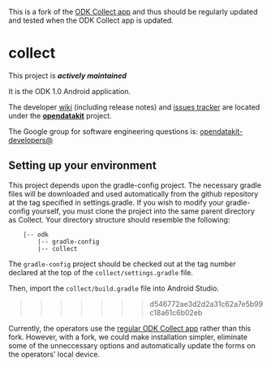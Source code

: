 This is a fork of the [ODK Collect app](https://github.com/opendatakit/collect) and thus should be regularly updated and tested when the ODK Collect app is updated.


# collect

This project is __*actively maintained*__

It is the ODK 1.0 Android application.

The developer [wiki](https://github.com/opendatakit/opendatakit/wiki) (including release notes) and
[issues tracker](https://github.com/opendatakit/opendatakit/issues) are located under
the [**opendatakit**](https://github.com/opendatakit/opendatakit) project.

The Google group for software engineering questions is: [opendatakit-developers@](https://groups.google.com/forum/#!forum/opendatakit-developers)

## Setting up your environment

This project depends upon the gradle-config project. The necessary gradle files will be downloaded and used automatically from the github repository at the tag specified in settings.gradle. If you wish to modify your gradle-config yourself, you must clone the project into the same parent directory as Collect. Your directory structure should resemble the following: 

        |-- odk
            |-- gradle-config
            |-- collect

The `gradle-config` project should be checked out at the tag number declared at the 
top of the `collect/settings.gradle` file.

Then, import the `collect/build.gradle` file into Android Studio.
>>>>>>> d546772ae3d2d2a31c62a7e5b99c18a61c6b02eb

Currently, the operators use the [regular ODK Collect app](https://play.google.com/store/apps/details?id=org.aguaclara.post.collect&hl=en) rather than this fork. However, with a fork, we could make installation simpler, eliminate some of the unneccessary options and automatically update the forms on the operators' local device. 
